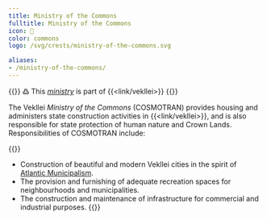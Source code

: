 ```yaml
---
title: Ministry of the Commons
fulltitle: Ministry of the Commons
icon: 🏡
color: commons
logo: /svg/crests/ministry-of-the-commons.svg

aliases:
- /ministry-of-the-commons/
---
```

{{<note>}}
߷ This *[ministry](/ministries/)* is part of {{<link/vekllei>}}
{{</note>}}

The Vekllei *Ministry of the Commons* (COSMOTRAN) provides housing and administers state construction activities in {{<link/vekllei>}}, and is also responsible for state protection of human nature and Crown Lands. Responsibilities of COSMOTRAN include:

{{<note panel>}}
* Construction of beautiful and modern Vekllei cities in the spirit of [Atlantic Municipalism](/vekllei/#atlantic-municipalism).
* The provision and furnishing of adequate recreation spaces for neighbourhoods and municipalities.
* The construction and maintenance of infrastructure for commercial and industrial purposes.
{{</note>}}